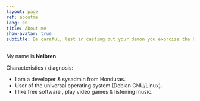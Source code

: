 ```yaml
---
layout: page
ref: aboutme
lang: en
title: About me
show-avatar: true
subtitle: Be careful, lest in casting out your demon you exorcise the best thing in you.
---
```

My name is **Nelbren**. 

Characteristics / diagnosis:

- I am a developer & sysadmin from Honduras. 
- User of the universal operating system (Debian GNU/Linux). 
- I like free software   , play video games  & listening music.

